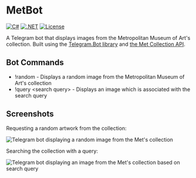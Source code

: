 # MetBot
[![C#](https://img.shields.io/badge/Language-CSharp-darkgreen.svg)](https://en.wikipedia.org/wiki/C_Sharp_(programming_language)) [![.NET](https://github.com/markjamesm/MetBot/actions/workflows/dotnet.yml/badge.svg)](https://github.com/markjamesm/MetBot/actions/workflows/dotnet.yml) [![License](https://img.shields.io/badge/License-GPL-orange.svg)](https://www.gnu.org/licenses/gpl-3.0.en.html)

A Telegram bot that displays images from the Metropolitan Museum of Art's collection. Built using the [Telegram.Bot library](https://github.com/TelegramBots/Telegram.Bot) and [the Met Collection API](https://metmuseum.github.io/).

## Bot Commands

* !random - Displays a random image from the Metropolitan Museum of Art's collection
* !query \<search query\> - Displays an image which is associated with the search query

## Screenshots

Requesting a random artwork from the collection:

<img src="https://markjames.dev/img/posts/metbot/csharp_telegram_bot_final_example.jpg" class="img-fluid" alt="Telegram bot displaying a random image from the Met's collection">


Searching the collection with a query:

<img src="https://markjames.dev/img/posts/metbot/telegram_bot_search.jpg" class="img-fluid" alt="Telegram bot displaying an image from the Met's collection based on search query">
